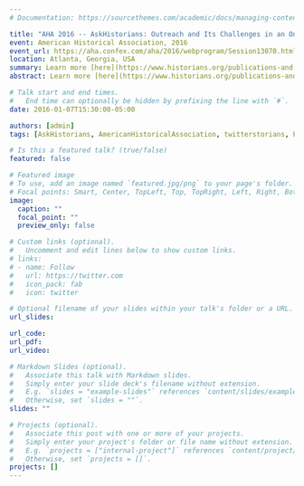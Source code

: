 ```yaml
---
# Documentation: https://sourcethemes.com/academic/docs/managing-content/

title: "AHA 2016 -- AskHistorians: Outreach and Its Challenges in an Online Space"
event: American Historical Association, 2016  
event_url: https://aha.confex.com/aha/2016/webprogram/Session13070.html
location: Atlanta, Georgia, USA
summary: Learn more [here](https://www.historians.org/publications-and-directories/perspectives-on-history/february-2016/have-a-question-about-the-past-askhistorians).
abstract: Learn more [here](https://www.historians.org/publications-and-directories/perspectives-on-history/february-2016/have-a-question-about-the-past-askhistorians). While the internet has become a significant tool in student research over the last decade, academic outreach online has made much more halting progress - especially in the humanities. The online forum “AskHistorians” represents a grassroots effort to fill that gap, creating an unprecedented space where anyone can have their questions about history answered by experts in the field. By directly engaging with people at all levels of understanding—from the preteen to the postdoc— AskHistorians makes history accessible in a new way, fundamentally different from approaches used by institutions such as museums and other historical organizations. AskHistorians is an all-volunteer, multi-platform new media forum with over 350,000 subscribers, making it the largest historical space of its kind on the internet. Unlike most outreach, the forum is structured like highly public "town hall meeting" on a global scale—a question-and-answer session in which knowledgeable experts publicly interact with individual questioners while an audience watches. By inviting individual lay readers to ask a question, AskHistorians allows them to set the topic and thus direct their own learning. By making it public, other interested parties can both learn from and join in the discussion to take it in new directions, fostering total engagement. But this new environment creates many challenges. The volunteer operators of AskHistorians grapple with problems prompted by the anonymity of the internet, along with limitations posed by the forum environment, and the need to introduce an ever-changing audience to best practices in history as it emerges in this new space. In its nearly four years of existence, AskHistorians has repeatedly had to examine its rules and policies to address these needs. These activities must work in harmony with the democratic nature of the site; a delicate balance of appealing to both the subject-matter experts who form the main knowledge base and the average member, who may have less than a high school level of history knowledge. In the process, the Moderators have exposed lay readers to the making of history, promoting invaluable insight into how history is done. In this series of talks, the volunteers of AskHistorians will describe how our moderation team has developed strategies to connect with our global audience; we will explain some of the challenges and rewards of employing these strategies; and we will then invite inquiry into how those lessons can be applied to education and outreach on the web in general. AskHistorians represents a bold experiment in engaging the public with history, one that defies easy categorization into what traditional "public history" is and how it works.

# Talk start and end times.
#   End time can optionally be hidden by prefixing the line with `#`.
date: 2016-01-07T15:30:00-05:00

authors: [admin]
tags: [AskHistorians, AmericanHistoricalAssociation, twitterstorians, Presentation]

# Is this a featured talk? (true/false)
featured: false

# Featured image
# To use, add an image named `featured.jpg/png` to your page's folder. 
# Focal points: Smart, Center, TopLeft, Top, TopRight, Left, Right, BottomLeft, Bottom, BottomRight.
image:
  caption: ""
  focal_point: ""
  preview_only: false

# Custom links (optional).
#   Uncomment and edit lines below to show custom links.
# links:
# - name: Follow
#   url: https://twitter.com
#   icon_pack: fab
#   icon: twitter

# Optional filename of your slides within your talk's folder or a URL.
url_slides:

url_code:
url_pdf:
url_video:

# Markdown Slides (optional).
#   Associate this talk with Markdown slides.
#   Simply enter your slide deck's filename without extension.
#   E.g. `slides = "example-slides"` references `content/slides/example-slides.md`.
#   Otherwise, set `slides = ""`.
slides: ""

# Projects (optional).
#   Associate this post with one or more of your projects.
#   Simply enter your project's folder or file name without extension.
#   E.g. `projects = ["internal-project"]` references `content/project/deep-learning/index.md`.
#   Otherwise, set `projects = []`.
projects: []
---
```

